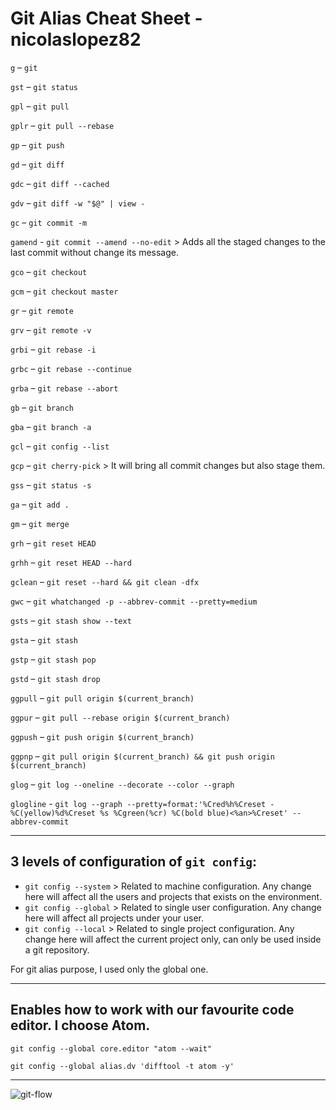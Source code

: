 # Git Alias Cheat Sheet - nicolaslopez82

`g` – `git`

`gst` – `git status`

`gpl` – `git pull`

`gplr` – `git pull --rebase`

`gp` – `git push`

`gd` – `git diff`

`gdc` – `git diff --cached`

`gdv` – `git diff -w "$@" | view -`

`gc` – `git commit -m`

`gamend` - `git commit --amend --no-edit` > Adds all the staged changes to the last commit without change its message.

`gco` – `git checkout`

`gcm` – `git checkout master`

`gr` – `git remote`

`grv` – `git remote -v`

`grbi` – `git rebase -i`

`grbc` – `git rebase --continue`

`grba` – `git rebase --abort`

`gb` – `git branch`

`gba` – `git branch -a`

`gcl` – `git config --list`

`gcp` – `git cherry-pick` > It will bring all commit changes but also stage them.

`gss` – `git status -s`

`ga` – `git add .`

`gm` – `git merge`

`grh` – `git reset HEAD`

`grhh` – `git reset HEAD --hard`

`gclean` – `git reset --hard && git clean -dfx`

`gwc` – `git whatchanged -p --abbrev-commit --pretty=medium`

`gsts` – `git stash show --text`

`gsta` – `git stash`

`gstp` – `git stash pop`

`gstd` – `git stash drop`

`ggpull` – `git pull origin $(current_branch)`

`ggpur` – `git pull --rebase origin $(current_branch)`

`ggpush` – `git push origin $(current_branch)`

`ggpnp` – `git pull origin $(current_branch) && git push origin $(current_branch)`

`glog` – `git log --oneline --decorate --color --graph`

`glogline` -  `git log --graph --pretty=format:'%Cred%h%Creset -%C(yellow)%d%Creset %s %Cgreen(%cr) %C(bold blue)<%an>%Creset' --abbrev-commit`


---

## 3 levels of configuration of `git config`:
- `git config --system` > Related to machine configuration. Any change here will affect all the users and projects that exists on the environment.
- `git config --global` > Related to single user configuration. Any change here will affect all projects under your user.
- `git config --local` > Related to single project configuration. Any change here will affect the current project only, can only be used inside a git repository.

For git alias purpose, I used only the global one.

---

## Enables how to work with our favourite code editor. I choose Atom.

`git config --global core.editor "atom --wait"`

`git config --global alias.dv 'difftool -t atom -y'`


---

![git-flow](https://github.com/nicolaslopez82/git-alias-cheat-sheet/git-flow.png)
